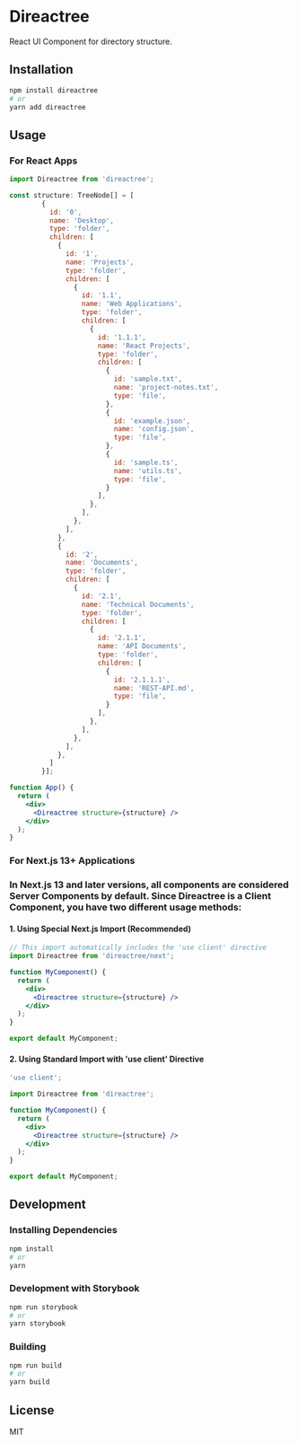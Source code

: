 # Direactree

React UI Component for directory structure.

## Installation

```bash
npm install direactree
# or
yarn add direactree
```

## Usage

### For React Apps

```jsx
import Direactree from 'direactree';

const structure: TreeNode[] = [
        {
          id: '0',
          name: 'Desktop',
          type: 'folder',
          children: [
            {
              id: '1',
              name: 'Projects',
              type: 'folder',
              children: [
                {
                  id: '1.1',
                  name: 'Web Applications',
                  type: 'folder',
                  children: [
                    {
                      id: '1.1.1',
                      name: 'React Projects',
                      type: 'folder',
                      children: [
                        {
                          id: 'sample.txt',
                          name: 'project-notes.txt',
                          type: 'file',
                        },
                        {
                          id: 'example.json',
                          name: 'config.json',
                          type: 'file',
                        },
                        {
                          id: 'sample.ts',
                          name: 'utils.ts',
                          type: 'file',
                        }
                      ],
                    },
                  ],
                },
              ],
            },
            {
              id: '2',
              name: 'Documents',
              type: 'folder',
              children: [
                {
                  id: '2.1',
                  name: 'Technical Documents',
                  type: 'folder',
                  children: [
                    {
                      id: '2.1.1',
                      name: 'API Documents',
                      type: 'folder',
                      children: [
                        {
                          id: '2.1.1.1',
                          name: 'REST-API.md',
                          type: 'file',
                        }
                      ],
                    },
                  ],
                },
              ],
            },
          ]
        }];

function App() {
  return (
    <div>
      <Direactree structure={structure} />
    </div>
  );
}
```

### For Next.js 13+ Applications

### In Next.js 13 and later versions, all components are considered Server Components by default. Since Direactree is a Client Component, you have two different usage methods:

#### 1. Using Special Next.js Import (Recommended)

```jsx
// This import automatically includes the 'use client' directive
import Direactree from 'direactree/next';

function MyComponent() {
  return (
    <div>
      <Direactree structure={structure} />
    </div>
  );
}

export default MyComponent;
```

#### 2. Using Standard Import with 'use client' Directive

```jsx
'use client';

import Direactree from 'direactree';

function MyComponent() {
  return (
    <div>
      <Direactree structure={structure} />
    </div>
  );
}

export default MyComponent;
```

## Development

### Installing Dependencies

```bash
npm install
# or
yarn
```

### Development with Storybook

```bash
npm run storybook
# or
yarn storybook
```

### Building

```bash
npm run build
# or
yarn build
```

## License

MIT 